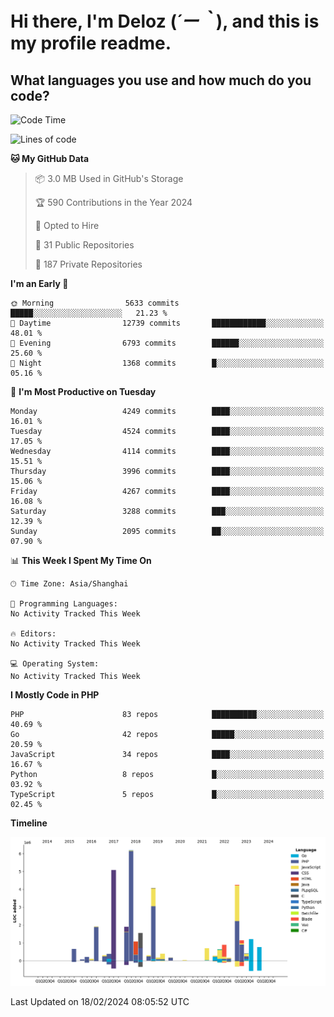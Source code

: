 # **Hi there, I'm Deloz (*´ー｀*), and this is my profile readme.**

## **What languages you use and how much do you code?**

<!--START_SECTION:waka-->
![Code Time](http://img.shields.io/badge/Code%20Time-3%2C321%20hrs%2021%20mins-blue)

![Lines of code](https://img.shields.io/badge/From%20Hello%20World%20I%27ve%20Written-34.8%20million%20lines%20of%20code-blue)

**🐱 My GitHub Data** 

> 📦 3.0 MB Used in GitHub's Storage 
 > 
> 🏆 590 Contributions in the Year 2024
 > 
> 💼 Opted to Hire
 > 
> 📜 31 Public Repositories 
 > 
> 🔑 187 Private Repositories 
 > 
**I'm an Early 🐤** 

```text
🌞 Morning                5633 commits        █████░░░░░░░░░░░░░░░░░░░░   21.23 % 
🌆 Daytime                12739 commits       ████████████░░░░░░░░░░░░░   48.01 % 
🌃 Evening                6793 commits        ██████░░░░░░░░░░░░░░░░░░░   25.60 % 
🌙 Night                  1368 commits        █░░░░░░░░░░░░░░░░░░░░░░░░   05.16 % 
```
📅 **I'm Most Productive on Tuesday** 

```text
Monday                   4249 commits        ████░░░░░░░░░░░░░░░░░░░░░   16.01 % 
Tuesday                  4524 commits        ████░░░░░░░░░░░░░░░░░░░░░   17.05 % 
Wednesday                4114 commits        ████░░░░░░░░░░░░░░░░░░░░░   15.51 % 
Thursday                 3996 commits        ████░░░░░░░░░░░░░░░░░░░░░   15.06 % 
Friday                   4267 commits        ████░░░░░░░░░░░░░░░░░░░░░   16.08 % 
Saturday                 3288 commits        ███░░░░░░░░░░░░░░░░░░░░░░   12.39 % 
Sunday                   2095 commits        ██░░░░░░░░░░░░░░░░░░░░░░░   07.90 % 
```


📊 **This Week I Spent My Time On** 

```text
🕑︎ Time Zone: Asia/Shanghai

💬 Programming Languages: 
No Activity Tracked This Week

🔥 Editors: 
No Activity Tracked This Week

💻 Operating System: 
No Activity Tracked This Week
```

**I Mostly Code in PHP** 

```text
PHP                      83 repos            ██████████░░░░░░░░░░░░░░░   40.69 % 
Go                       42 repos            █████░░░░░░░░░░░░░░░░░░░░   20.59 % 
JavaScript               34 repos            ████░░░░░░░░░░░░░░░░░░░░░   16.67 % 
Python                   8 repos             █░░░░░░░░░░░░░░░░░░░░░░░░   03.92 % 
TypeScript               5 repos             █░░░░░░░░░░░░░░░░░░░░░░░░   02.45 % 
```



**Timeline**

![Lines of Code chart](https://raw.githubusercontent.com/deloz/deloz/main/assets/bar_graph.png)


 Last Updated on 18/02/2024 08:05:52 UTC
<!--END_SECTION:waka-->
